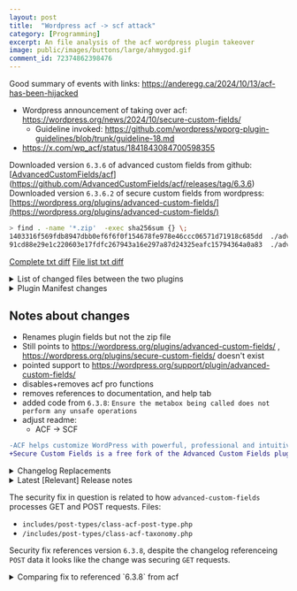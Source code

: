 ```yaml
---
layout: post
title:	"Wordpress acf -> scf attack"
category: [Programming]
excerpt: An file analysis of the acf wordpress plugin takeover
image: public/images/buttons/large/ahmygod.gif
comment_id: 72374862398476
---
```

<!-- Image example
![MS-DOS Family Tree](/images/folder/filename.png){:width="700px"}
-->
<!-- Link example -->


Good summary of events with links: https://anderegg.ca/2024/10/13/acf-has-been-hijacked

* Wordpress announcement of taking over acf: https://wordpress.org/news/2024/10/secure-custom-fields/
  * Guideline invoked: https://github.com/wordpress/wporg-plugin-guidelines/blob/trunk/guideline-18.md
* https://x.com/wp_acf/status/1841843084700598355


Downloaded version `6.3.6` of advanced custom fields from github: [[AdvancedCustomFields/acf](https://github.com/AdvancedCustomFields/acf/releases/tag/6.3.6)](https://github.com/AdvancedCustomFields/acf/releases/tag/6.3.6)
Downloaded version `6.3.6.2` of secure custom fields from wordpress: [https://wordpress.org/plugins/advanced-custom-fields/](https://wordpress.org/plugins/advanced-custom-fields/)

```sh
> find . -name '*.zip'  -exec sha256sum {} \;
1403316f569fdb8947dbb0ef6f6f0f154678fe978e46ccc06571d71918c685dd  ./advanced-custom-fields.6.3.6.2.zip
91cd88e29e1c220603e17fdfc267943a16e297a87d24325eafc15794364a0a83  ./advanced-custom-fields-6.3.6.zip
```

[Complete txt diff](files/acf-scf/diff.txt)
[File list txt diff](files/acf-scf/diff-summary.txt)


<details>
  <summary>List of changed files between the two plugins</summary>

```sh
The metadata for the Advanced Custom Fields plugin has been updated along with the package
diff -qr ./advanced-custom-fields-6.3.6/ ./advanced-custom-fields-6.3.6.2/
Files ./advanced-custom-fields-6.3.6/acf.php and ./advanced-custom-fields-6.3.6.2/acf.php differ
Files ./advanced-custom-fields-6.3.6/includes/acf-bidirectional-functions.php and ./advanced-custom-fields-6.3.6.2/includes/acf-bidirectional-functions.php differ
Files ./advanced-custom-fields-6.3.6/includes/acf-helper-functions.php and ./advanced-custom-fields-6.3.6.2/includes/acf-helper-functions.php differ
Files ./advanced-custom-fields-6.3.6/includes/acf-value-functions.php and ./advanced-custom-fields-6.3.6.2/includes/acf-value-functions.php differ
Files ./advanced-custom-fields-6.3.6/includes/admin/admin-internal-post-type-list.php and ./advanced-custom-fields-6.3.6.2/includes/admin/admin-internal-post-type-list.php differ
Files ./advanced-custom-fields-6.3.6/includes/admin/admin.php and ./advanced-custom-fields-6.3.6.2/includes/admin/admin.php differ
Files ./advanced-custom-fields-6.3.6/includes/admin/post-types/admin-field-group.php and ./advanced-custom-fields-6.3.6.2/includes/admin/post-types/admin-field-group.php differ
Files ./advanced-custom-fields-6.3.6/includes/admin/views/acf-field-group/field.php and ./advanced-custom-fields-6.3.6.2/includes/admin/views/acf-field-group/field.php differ
Files ./advanced-custom-fields-6.3.6/includes/admin/views/global/header.php and ./advanced-custom-fields-6.3.6.2/includes/admin/views/global/header.php differ
Files ./advanced-custom-fields-6.3.6/includes/admin/views/global/navigation.php and ./advanced-custom-fields-6.3.6.2/includes/admin/views/global/navigation.php differ
Files ./advanced-custom-fields-6.3.6/includes/admin/views/tools/tools.php and ./advanced-custom-fields-6.3.6.2/includes/admin/views/tools/tools.php differ
Files ./advanced-custom-fields-6.3.6/includes/assets.php and ./advanced-custom-fields-6.3.6.2/includes/assets.php differ
Files ./advanced-custom-fields-6.3.6/includes/class-acf-site-health.php and ./advanced-custom-fields-6.3.6.2/includes/class-acf-site-health.php differ
Files ./advanced-custom-fields-6.3.6/includes/fields.php and ./advanced-custom-fields-6.3.6.2/includes/fields.php differ
Files ./advanced-custom-fields-6.3.6/includes/post-types/class-acf-post-type.php and ./advanced-custom-fields-6.3.6.2/includes/post-types/class-acf-post-type.php differ
Files ./advanced-custom-fields-6.3.6/includes/post-types/class-acf-taxonomy.php and ./advanced-custom-fields-6.3.6.2/includes/post-types/class-acf-taxonomy.php differ
Files ./advanced-custom-fields-6.3.6/README.md and ./advanced-custom-fields-6.3.6.2/README.md differ
Files ./advanced-custom-fields-6.3.6/readme.txt and ./advanced-custom-fields-6.3.6.2/readme.txt differ
```
</details>


<details>
  <summary>Plugin Manifest changes</summary>

```diff
diff --color -u --suppress-common-lines -b -r ./advanced-custom-fields-6.3.6/acf.php ./advanced-custom-fields-6.3.6.2/acf.php
--- ./advanced-custom-fields-6.3.6/acf.php	2024-08-28 07:35:13.000000000 -0700
+++ ./advanced-custom-fields-6.3.6.2/acf.php	2024-10-12 17:25:59.560336291 -0700
@@ -1,17 +1,13 @@
 <?php
 /**
- * Advanced Custom Fields
+ * Secure Custom Fields
  *
- * @package       ACF
- * @author        WP Engine
- *
- * @wordpress-plugin
- * Plugin Name:       Advanced Custom Fields
- * Plugin URI:        https://www.advancedcustomfields.com
- * Description:       Customize WordPress with powerful, professional and intuitive fields.
- * Version:           6.3.6
- * Author:            WP Engine
- * Author URI:        https://wpengine.com/?utm_source=wordpress.org&utm_medium=referral&utm_campaign=plugin_directory&utm_content=advanced_custom_fields
+ * Plugin Name:       Secure Custom Fields
+ * Plugin URI:        http://wordpress.org/plugins/advanced-custom-fields/
+ * Description:       Secure Custom Fields is a fork of the Advanced Custom Fields plugin, which will be maintained by WordPress.org, for security and functionality updates.
+ * Version:           6.3.6.2
+ * Author:            WordPress.org
+ * Author URI:        https://wordpress.org/
  * Text Domain:       acf
  * Domain Path:       /lang
  * Requires PHP:      7.4
```
</details>

## Notes about changes

* Renames plugin fields but not the zip file
* Still points to https://wordpress.org/plugins/advanced-custom-fields/ , https://wordpress.org/plugins/secure-custom-fields/ doesn't exist
* pointed support to https://wordpress.org/support/plugin/advanced-custom-fields/
* disables+removes acf pro functions
* removes references to documentation, and help tab
* added code from `6.3.8`: `Ensure the metabox being called does not perform any unsafe operations`
* adjust readme: 
  * ACF -> SCF



```diff
-ACF helps customize WordPress with powerful, professional and intuitive fields. Proudly powering over 2 million sites, WordPress developers love ACF.
+Secure Custom Fields is a free fork of the Advanced Custom Fields plugin created originally for security updates, but now includes functionality improvements to make this plugin non-commercial in the plugin directory. If you'd like to get involved, submit some code! We want the 2M+ sites that will receive this update to have the best code and functionality possible.
```

<details>
  <summary>Changelog Replacements</summary>
  
```diff
+= 6.3.6.2 =
+*Release Date 12th October 2024*
+* Security - Harden fix in 6.3.6.1 to cover $_REQUEST as well.
+* Fork - Change name of plugin to Secure Custom Fields.
 
-[View the full changelog](https://www.advancedcustomfields.com/changelog/)
+= 6.3.6.1 =
+*Release Date 7th October 2024*
 
-== Upgrade Notice ==
\ No newline at end of file
+* Security - ACF defined Post Type and Taxonomy metabox callbacks no longer have access to $_POST data. (Thanks to the Automattic Security Team for the disclosure)
```
</details>

<details>
  <summary>Latest [Relevant] Release notes</summary>

Release notes for 6.3.8, from https://github.com/AdvancedCustomFields/acf/blob/6.3.8/readme.txt :

```diff
== Changelog ==

= 6.3.8 =
*Release Date 7th October 2024*

* Security - ACF defined Post Type and Taxonomy metabox callbacks no longer have access to $_POST data. (Thanks to the Automattic Security Team for the disclosure)

= 6.3.7 =
*Release Date 2nd October 2024*

* Security - ACF Free now uses its own update mechanism from WP Engine servers

= 6.3.6 =
*Release Date 28th August 2024*

* Security - Newly added fields now have to be explicitly set to allow access in the content editor (when using the ACF shortcode or Block Bindings) to increase the security around field permissions. [See the release notes for more details](https://www.advancedcustomfields.com/blog/acf-6-3-6/#field-value-access-editor)
* Security Fix - Field labels are now correctly escaped when rendered in the Field Group editor, to prevent a potential XSS issue. Thanks to Ryo Sotoyama of Mitsui Bussan Secure Directions, Inc. for the responsible disclosure
* Fix - Validation and Block AJAX requests nonces will no longer be overridden by third party plugins
* Fix - Detection of third party select2 libraries will now default to v4 rather than v3
* Fix - Block previews will now display an error if the render template PHP file is not found
```
</details>

The security fix in question is related to how `advanced-custom-fields` processes GET and POST requests.
Files: 

* `includes/post-types/class-acf-post-type.php`
* `/includes/post-types/class-acf-taxonomy.php`


Security fix references version `6.3.8`, despite the changelog referenceing `POST` data it looks like the change was securing `GET` requests.

<details>
  <summary>Comparing fix to referenced `6.3.8` from acf</summary>


```diff
> \diff -u --suppress-common-lines -b ./class-acf-post-type-6.3.8.php ./advanced-custom-fields-6.3.6.2/includes/post-types/class-acf-post-type.php
--- ./class-acf-post-type-6.3.8.php     2024-10-12 19:26:56.058355194 -0700
+++ ./advanced-custom-fields-6.3.6.2/includes/post-types/class-acf-post-type.php        2024-10-12 17:25:59.704335853 -0700
@@ -649,12 +649,15 @@
                        }
 
                        $original_post = $_POST; //phpcs:ignore -- Only used as temporary storage to prevent CSRFs in callbacks.
+                       $original_request = $_REQUEST;
                        $_POST         = array();
+                       $_REQUEST         = array();
                        $return        = false;
                        if ( is_callable( $original_cb ) ) {
                                $return = call_user_func( $original_cb, $post );
                        }
                        $_POST = $original_post;
+                       $_REQUEST = $original_request;
                        return $return;
                }
```
</details>
